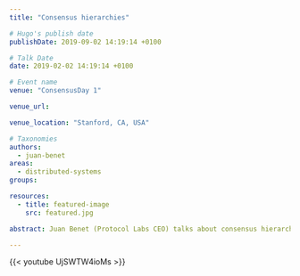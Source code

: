 ```yaml
---
title: "Consensus hierarchies"

# Hugo's publish date
publishDate: 2019-09-02 14:19:14 +0100

# Talk Date
date: 2019-02-02 14:19:14 +0100

# Event name
venue: "ConsensusDay 1"

venue_url:

venue_location: "Stanford, CA, USA"

# Taxonomies
authors:
  - juan-benet
areas:
  - distributed-systems
groups:

resources:
  - title: featured-image
    src: featured.jpg

abstract: Juan Benet (Protocol Labs CEO) talks about consensus hierarchies at ConsensusDay 1.

---
```


{{< youtube UjSWTW4ioMs >}}
